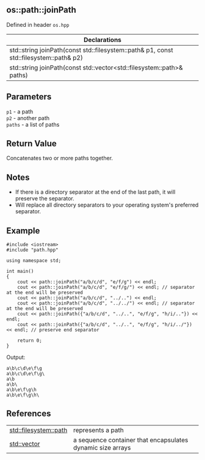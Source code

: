 ## os::path::joinPath
Defined in header `os.hpp`

| Declarations |
| --- |
| std::string joinPath(const std::filesystem::path& p1, const std::filesystem::path& p2) |
| std::string joinPath(const std::vector&lt;std::filesystem::path&gt;& paths) |

## Parameters
`p1` - a path \
`p2` - another path \
`paths` - a list of paths

## Return Value
Concatenates two or more paths together.

## Notes
- If there is a directory separator at the end of the last path, it will preserve the separator.
- Will replace all directory separators to your operating system's preferred separator.

## Example
```
#include <iostream>
#include "path.hpp"

using namespace std;

int main()
{
    cout << path::joinPath("a/b/c/d", "e/f/g") << endl;
    cout << path::joinPath("a/b/c/d", "e/f/g/") << endl; // separator at the end will be preserved
    cout << path::joinPath("a/b/c/d", "../..") << endl;
    cout << path::joinPath("a/b/c/d", "../../") << endl; // separator at the end will be preserved
    cout << path::joinPath({"a/b/c/d", "../..", "e/f/g", "h/i/.."}) << endl;
    cout << path::joinPath({"a/b/c/d", "../..", "e/f/g", "h/i/../"}) << endl; // preserve end separator

    return 0;
}
```
Output:
```
a\b\c\d\e\f\g
a\b\c\d\e\f\g\
a\b
a\b\
a\b\e\f\g\h
a\b\e\f\g\h\
```

## References
| | |
| --- | --- |
| [std::filesystem::path](https://en.cppreference.com/w/cpp/filesystem/path) | represents a path |
| [std::vector](https://en.cppreference.com/w/cpp/container/vector) | a sequence container that encapsulates dynamic size arrays |